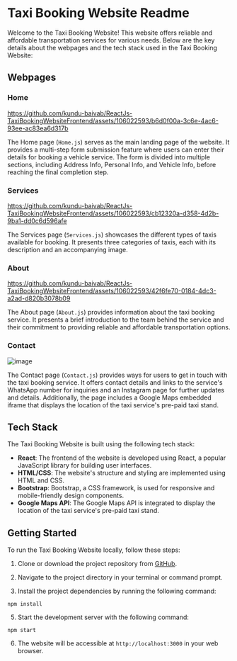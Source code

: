 # Taxi Booking Website Readme

Welcome to the Taxi Booking Website! This website offers reliable and affordable transportation services for various needs. Below are the key details about the webpages and the tech stack used in the Taxi Booking Website:

## Webpages

### Home


https://github.com/kundu-baivab/ReactJs-TaxiBookingWebsiteFrontend/assets/106022593/b6d0f00a-3c6e-4ac6-93ee-ac83ea6d317b


The Home page (`Home.js`) serves as the main landing page of the website. It provides a multi-step form submission feature where users can enter their details for booking a vehicle service. The form is divided into multiple sections, including Address Info, Personal Info, and Vehicle Info, before reaching the final completion step.

### Services


https://github.com/kundu-baivab/ReactJs-TaxiBookingWebsiteFrontend/assets/106022593/cb12320a-d358-4d2b-9ba1-dd0c6d596afe


The Services page (`Services.js`) showcases the different types of taxis available for booking. It presents three categories of taxis, each with its description and an accompanying image.

### About


https://github.com/kundu-baivab/ReactJs-TaxiBookingWebsiteFrontend/assets/106022593/42f6fe70-0184-4dc3-a2ad-d820b3078b09


The About page (`About.js`) provides information about the taxi booking service. It presents a brief introduction to the team behind the service and their commitment to providing reliable and affordable transportation options.

### Contact

![image](https://github.com/kundu-baivab/ReactJs-TaxiBookingWebsiteFrontend/assets/106022593/00194978-61d3-4f4d-829a-3d7441fcd203)


The Contact page (`Contact.js`) provides ways for users to get in touch with the taxi booking service. It offers contact details and links to the service's WhatsApp number for inquiries and an Instagram page for further updates and details. Additionally, the page includes a Google Maps embedded iframe that displays the location of the taxi service's pre-paid taxi stand.

## Tech Stack

The Taxi Booking Website is built using the following tech stack:

- **React**: The frontend of the website is developed using React, a popular JavaScript library for building user interfaces.
- **HTML/CSS**: The website's structure and styling are implemented using HTML and CSS.
- **Bootstrap**: Bootstrap, a CSS framework, is used for responsive and mobile-friendly design components.
- **Google Maps API**: The Google Maps API is integrated to display the location of the taxi service's pre-paid taxi stand.

## Getting Started

To run the Taxi Booking Website locally, follow these steps:

1. Clone or download the project repository from [GitHub](https://github.com/kundu-baivab/ReactJs-TaxiBookingWebsiteFrontend).

2. Navigate to the project directory in your terminal or command prompt.

3. Install the project dependencies by running the following command:
```
npm install
```

5. Start the development server with the following command:

```
npm start
```

6. The website will be accessible at `http://localhost:3000` in your web browser.
